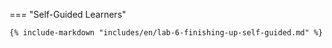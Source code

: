 <!-- === "@Build Workshop"

    {% include-markdown "includes/en/lab-6-finishing-up-event.md" %} -->

=== "Self-Guided Learners"

    {% include-markdown "includes/en/lab-6-finishing-up-self-guided.md" %}
